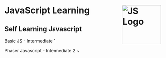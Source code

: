 # JavaScript Learning  <img src="https://cdn.rawgit.com/voodootikigod/logo.js/master/js.svg" width="125" align="right" alt="JS Logo">

## Self Learning Javascript 
Basic JS - Intermediate 1

Phaser Javascript - Intermediate 2 ~
